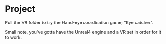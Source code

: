 # Project

Pull the VR folder to try the Hand-eye coordination game; "Eye catcher". 

Small note, you've gotta have the Unreal4 engine and a VR set in order for it to work.
